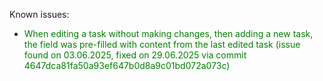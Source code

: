 Known issues:

- <span style="color: green;">When editing a task without making changes, then adding a new task, the field was pre-filled with content from the last edited task (issue found on 03.06.2025, fixed on 29.06.2025 via commit 4647dca81fa50a93ef647b0d8a9c01bd072a073c)</span>

